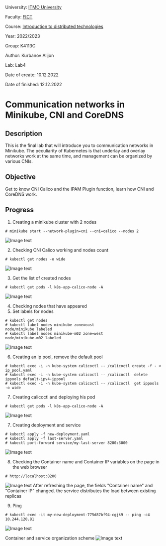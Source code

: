 University: [ITMO University](https://itmo.ru/ru/)

Faculty: [FICT](https://fict.itmo.ru)

Course: [Introduction to distributed technologies](https://github.com/itmo-ict-faculty/introduction-to-distributed-technologies)

Year: 2022/2023

Group: K4113C

Author: Kurbanov Alijon

Lab: Lab4

Date of create: 10.12.2022

Date of finished: 12.12.2022

# Communication networks in Minikube, CNI and CoreDNS

## Description


This is the final lab that will introduce you to communication networks in Minikube. 
The peculiarity of Kubernetes is that underlay and overlay networks work at the same time, 
and management can be organized by various CNIs.

## Objective
Get to know CNI Calico and the IPAM Plugin function, learn how CNI and CoreDNS work.

## Progress


1) Creating a minikube cluster with 2 nodes
```
# minikube start --network-plugin=cni --cni=calico --nodes 2
```
![Image text](images/1.png)

2) Checking CNI Calico working and nodes count
```
# kubectl get nodes -o wide
```
![Image text](images/2.png)

3) Get the list of created nodes
```
# kubectl get pods -l k8s-app-calico-node -A 
```
![Image text](images/3.png)

4) Checking nodes that have appeared
5) Set labels for nodes
```
# kubectl get nodes
# kubectl label nodes minikube zone=east
node/minikube labeled
# kubectl label nodes minikube-m02 zone=west
node/minikube-m02 labeled
```
![Image text](images/4.png)

6) Creating an ip pool, remove the default pool
```
# kubectl exec -i -n kube-system calicoctl -- /calicoctl create -f - < ip_pool.yaml
# kubectl exec -i -n kube-system calicoctl -- /calicoctl  delete ippools default-ipv4-ippool
# kubectl exec -i -n kube-system calicoctl -- /calicoctl  get ippools -o wide
```
7) Creating calicoctl and deploying his pod
```
# kubectl get pods -l k8s-app-calico-node -A 
```
![Image text](images/5.png)

7) Creating deployment and service
```
# kubectl apply -f new-deployment.yaml
# kubectl apply -f last-server.yaml
# kubectl port-forward service/my-last-server 8200:3000
```
![Image text](images/6.png)

8) Checking the Container name and Container IP variables on the page in the web browser
```
# http://localhost:8200
```
![Image text](images/7.png)
After refreshing the page, the fields "Container name" and "Container IP" changed. the service distributes the load between existing replicas

9) Ping
```
# kubectl exec -it my-new-deployment-775d87bf94-cgjk9 -- ping -c4 10.244.120.81
```
![Image text](images/8.png)

Container and service organization scheme
![Image text](images/9.png)